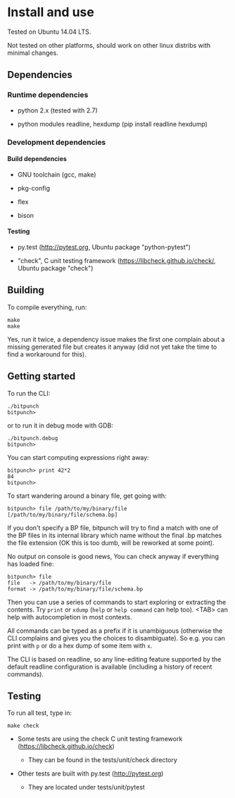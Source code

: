 # Install and use

Tested on Ubuntu 14.04 LTS.

Not tested on other platforms, should work on other linux distribs
with minimal changes.


## Dependencies

### Runtime dependencies

- python 2.x (tested with 2.7)

- python modules readline, hexdump (pip install readline hexdump)

### Development dependencies

#### Build dependencies

- GNU toolchain (gcc, make)

- pkg-config

- flex

- bison

#### Testing

- py.test (http://pytest.org, Ubuntu package "python-pytest")

- "check", C unit testing framework
  (https://libcheck.github.io/check/, Ubuntu package "check")


## Building

To compile everything, run:

```
make
make
```

Yes, run it twice, a dependency issue makes the first one complain
about a missing generated file but creates it anyway (did not yet take
the time to find a workaround for this).

## Getting started

To run the CLI:

```
./bitpunch
bitpunch> 
```

or to run it in debug mode with GDB:

```
./bitpunch.debug
bitpunch> 
```

You can start computing expressions right away:

```
bitpunch> print 42*2
84
bitpunch>
```

To start wandering around a binary file, get going with:

```
bitpunch> file /path/to/my/binary/file [/path/to/my/binary/file/schema.bp]
```

If you don't specify a BP file, bitpunch will try to find a match with
one of the BP files in its internal library which name without the
final .bp matches the file extension (OK this is too dumb, will be
reworked at some point).

No output on console is good news, You can check anyway if everything
has loaded fine:

```
bitpunch> file
file   -> /path/to/my/binary/file
format -> /path/to/my/binary/file/schema.bp
```

Then you can use a series of commands to start exploring or extracting
the contents. Try `print` or `xdump` (`help` or `help command` can
help too). &lt;TAB&gt; can help with autocompletion in most contexts.

All commands can be typed as a prefix if it is unambiguous (otherwise
the CLI complains and gives you the choices to disambiguate). So
e.g. you can print with `p` or do a hex dump of some item with `x`.

The CLI is based on readline, so any line-editing feature supported by
the default readline configuration is available (including a history
of recent commands).


## Testing

To run all test, type in:

```
make check
```

- Some tests are using the check C unit testing framework
(https://libcheck.github.io/check)

  - They can be found in the tests/unit/check directory

- Other tests are built with py.test (http://pytest.org)

  - They are located under tests/unit/pytest    
